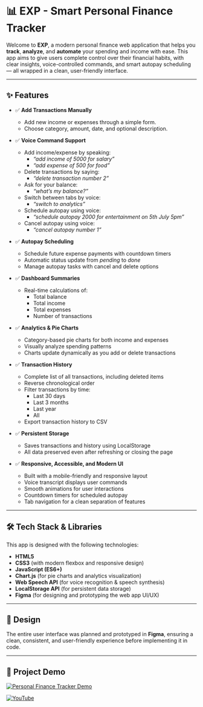 # 📊 EXP - Smart Personal Finance Tracker

Welcome to **EXP**, a modern personal finance web application that helps you **track**, **analyze**, and **automate** your spending and income with ease. This app aims to give users complete control over their financial habits, with clear insights, voice-controlled commands, and smart autopay scheduling — all wrapped in a clean, user-friendly interface.

---

## ✨ Features

- ✅ **Add Transactions Manually**  
  - Add new income or expenses through a simple form.  
  - Choose category, amount, date, and optional description.

- ✅ **Voice Command Support**  
  - Add income/expense by speaking:  
    - *“add income of 5000 for salary”*  
    - *“add expense of 500 for food”*  
  - Delete transactions by saying:  
    - *“delete transaction number 2”*  
  - Ask for your balance:  
    - *“what’s my balance?”*  
  - Switch between tabs by voice:  
    - *“switch to analytics”*  
  - Schedule autopay using voice:  
    - *“schedule autopay 2000 for entertainment on 5th July 5pm”*  
  - Cancel autopay using voice:  
    - *“cancel autopay number 1”*

- ✅ **Autopay Scheduling**  
  - Schedule future expense payments with countdown timers  
  - Automatic status update from *pending* to *done*  
  - Manage autopay tasks with cancel and delete options

- ✅ **Dashboard Summaries**  
  - Real-time calculations of:  
    - Total balance  
    - Total income  
    - Total expenses  
    - Number of transactions

- ✅ **Analytics & Pie Charts**  
  - Category-based pie charts for both income and expenses  
  - Visually analyze spending patterns  
  - Charts update dynamically as you add or delete transactions

- ✅ **Transaction History**  
  - Complete list of all transactions, including deleted items  
  - Reverse chronological order  
  - Filter transactions by time:  
    - Last 30 days  
    - Last 3 months  
    - Last year  
    - All  
  - Export transaction history to CSV

- ✅ **Persistent Storage**  
  - Saves transactions and history using LocalStorage  
  - All data preserved even after refreshing or closing the page

- ✅ **Responsive, Accessible, and Modern UI**  
  - Built with a mobile-friendly and responsive layout  
  - Voice transcript displays user commands  
  - Smooth animations for user interactions  
  - Countdown timers for scheduled autopay  
  - Tab navigation for a clean separation of features

---

## 🛠️ Tech Stack & Libraries

This app is designed with the following technologies:

- **HTML5**  
- **CSS3** (with modern flexbox and responsive design)  
- **JavaScript (ES6+)**  
- **Chart.js** (for pie charts and analytics visualization)  
- **Web Speech API** (for voice recognition & speech synthesis)  
- **LocalStorage API** (for persistent data storage)  
- **Figma** (for designing and prototyping the web app UI/UX)

---

## 🎨 Design

The entire user interface was planned and prototyped in **Figma**, ensuring a clean, consistent, and user-friendly experience before implementing it in code.

---

## 🚀 Project Demo

[![Personal Finance Tracker Demo](https://ytcards.demolab.com/?id=knHZxcYhj1U&title=Personal%20Finance%20Tracker&lang=en&timestamp=1751119800&background_color=%230d1117&title_color=%23ffffff&stats_color=%23dedede&max_title_lines=1&width=280&border_radius=8)](https://youtu.be/knHZxcYhj1U?si=hd2yb6JSimWZotfL)

[![YouTube](https://img.shields.io/badge/Watch_Full_Video-red?style=flat&logo=youtube)](https://youtu.be/knHZxcYhj1U?si=hd2yb6JSimWZotfL)

